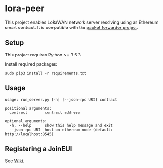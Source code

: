# lora-peer

This project enables LoRaWAN network server resolving using an Ethereum smart contract. It is compatible with the [packet forwarder project](https://github.com/Lora-net/packet_forwarder).

## Setup

This project requires Python >= 3.5.3.

Install required packages:

```
sudo pip3 install -r requirements.txt
```

## Usage

```
usage: run_server.py [-h] [--json-rpc URI] contract

positional arguments:
  contract        contract address

optional arguments:
  -h, --help      show this help message and exit
  --json-rpc URI  host on ethereum node (default: http://localhost:8545)
```

## Registering a JoinEUI
See [Wiki](https://github.com/DurandA/lora-peer/wiki).
